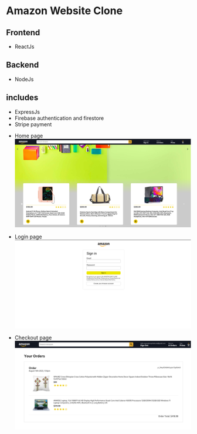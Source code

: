 # Amazon Website Clone

## Frontend
- ReactJs

## Backend
- NodeJs 
  
## includes
- ExpressJs
- Firebase authentication and firestore
- Stripe payment


* Home page
![Website Review](./amazon-1.png)

* Login page
![Website Review](./amazon-2.png)

* Checkout page
![Website Review](./amazon-3.png)